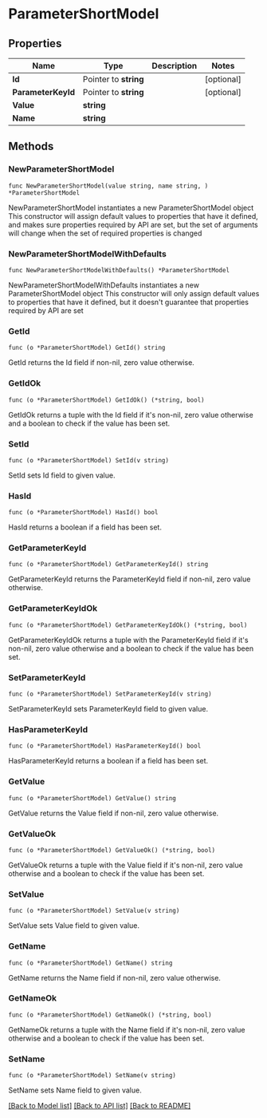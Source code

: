 # ParameterShortModel

## Properties

Name | Type | Description | Notes
------------ | ------------- | ------------- | -------------
**Id** | Pointer to **string** |  | [optional] 
**ParameterKeyId** | Pointer to **string** |  | [optional] 
**Value** | **string** |  | 
**Name** | **string** |  | 

## Methods

### NewParameterShortModel

`func NewParameterShortModel(value string, name string, ) *ParameterShortModel`

NewParameterShortModel instantiates a new ParameterShortModel object
This constructor will assign default values to properties that have it defined,
and makes sure properties required by API are set, but the set of arguments
will change when the set of required properties is changed

### NewParameterShortModelWithDefaults

`func NewParameterShortModelWithDefaults() *ParameterShortModel`

NewParameterShortModelWithDefaults instantiates a new ParameterShortModel object
This constructor will only assign default values to properties that have it defined,
but it doesn't guarantee that properties required by API are set

### GetId

`func (o *ParameterShortModel) GetId() string`

GetId returns the Id field if non-nil, zero value otherwise.

### GetIdOk

`func (o *ParameterShortModel) GetIdOk() (*string, bool)`

GetIdOk returns a tuple with the Id field if it's non-nil, zero value otherwise
and a boolean to check if the value has been set.

### SetId

`func (o *ParameterShortModel) SetId(v string)`

SetId sets Id field to given value.

### HasId

`func (o *ParameterShortModel) HasId() bool`

HasId returns a boolean if a field has been set.

### GetParameterKeyId

`func (o *ParameterShortModel) GetParameterKeyId() string`

GetParameterKeyId returns the ParameterKeyId field if non-nil, zero value otherwise.

### GetParameterKeyIdOk

`func (o *ParameterShortModel) GetParameterKeyIdOk() (*string, bool)`

GetParameterKeyIdOk returns a tuple with the ParameterKeyId field if it's non-nil, zero value otherwise
and a boolean to check if the value has been set.

### SetParameterKeyId

`func (o *ParameterShortModel) SetParameterKeyId(v string)`

SetParameterKeyId sets ParameterKeyId field to given value.

### HasParameterKeyId

`func (o *ParameterShortModel) HasParameterKeyId() bool`

HasParameterKeyId returns a boolean if a field has been set.

### GetValue

`func (o *ParameterShortModel) GetValue() string`

GetValue returns the Value field if non-nil, zero value otherwise.

### GetValueOk

`func (o *ParameterShortModel) GetValueOk() (*string, bool)`

GetValueOk returns a tuple with the Value field if it's non-nil, zero value otherwise
and a boolean to check if the value has been set.

### SetValue

`func (o *ParameterShortModel) SetValue(v string)`

SetValue sets Value field to given value.


### GetName

`func (o *ParameterShortModel) GetName() string`

GetName returns the Name field if non-nil, zero value otherwise.

### GetNameOk

`func (o *ParameterShortModel) GetNameOk() (*string, bool)`

GetNameOk returns a tuple with the Name field if it's non-nil, zero value otherwise
and a boolean to check if the value has been set.

### SetName

`func (o *ParameterShortModel) SetName(v string)`

SetName sets Name field to given value.



[[Back to Model list]](../README.md#documentation-for-models) [[Back to API list]](../README.md#documentation-for-api-endpoints) [[Back to README]](../README.md)


